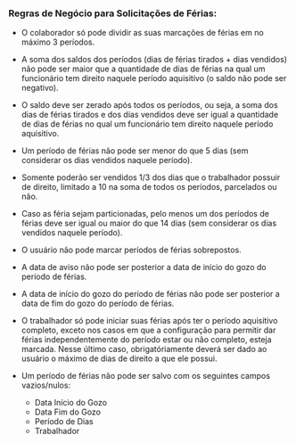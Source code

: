 ### Regras de Negócio para Solicitações de Férias:

- O colaborador só pode dividir as suas marcações de férias em no máximo 3 períodos.

- A soma dos saldos dos períodos (dias de férias tirados + dias vendidos) não pode ser maior que a quantidade de dias de férias na qual um funcionário tem direito naquele período aquisitivo (o saldo não pode ser negativo).

- O saldo deve ser zerado após todos os períodos, ou seja, a soma dos dias de férias tirados e dos dias vendidos deve ser igual a quantidade de dias de férias no qual um funcionário tem direito naquele período aquisitivo.

- Um período de férias não pode ser menor do que 5 dias (sem considerar os dias vendidos naquele período).

- Somente poderão ser vendidos 1/3 dos dias que o trabalhador possuir de direito, limitado a 10 na soma de todos os períodos, parcelados ou não.

- Caso as féria sejam particionadas, pelo menos um dos períodos de férias deve ser igual ou maior do que 14 dias (sem considerar os dias vendidos naquele período).

- O usuário não pode marcar períodos de férias sobrepostos.

- A data de aviso não pode ser posterior a data de início do gozo do período de férias.

- A data de início do gozo do período de férias não pode ser posterior a data de fim do gozo do período de férias.

- O trabalhador só pode iniciar suas férias após ter o período aquisitivo completo, exceto nos casos em que a configuração para permitir dar férias independentemente do período estar ou não completo, esteja marcada. Nesse último caso, obrigatóriamente deverá ser dado ao usuário o máximo de dias de direito a que ele possui.

- Um período de férias não pode ser salvo com os seguintes campos vazios/nulos:
    - Data Início do Gozo 
    - Data Fim do Gozo 
    - Período de Dias
    - Trabalhador